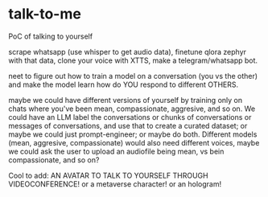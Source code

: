# talk-to-me
PoC of talking to yourself

scrape whatsapp (use whisper to get audio data), finetune qlora zephyr with that data, clone your voice with XTTS, make a telegram/whatsapp bot. 

neet to figure out how to train a model on a conversation (you vs the other) and make the model learn how do YOU respond to different OTHERS. 

maybe we could have different versions of yourself by training only on chats where you've been mean, compassionate, aggresive, and so on. We could have an LLM label the conversations or chunks of conversations or messages of conversations, and use that to create a curated dataset; or maybe we could just prompt-engineer; or maybe do both. Different models (mean, aggresive, compassionate) would also need different voices, maybe we could ask the user to upload an audiofile being mean, vs bein compassionate, and so on?






Cool to add: AN AVATAR TO TALK TO YOURSELF THROUGH VIDEOCONFERENCE! or a metaverse character! or an hologram!
